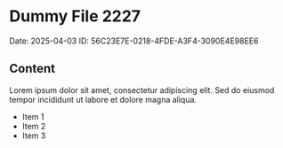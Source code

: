 # Dummy File 2227

Date: 2025-04-03
ID: 56C23E7E-0218-4FDE-A3F4-3090E4E98EE6

## Content

Lorem ipsum dolor sit amet, consectetur adipiscing elit.
Sed do eiusmod tempor incididunt ut labore et dolore magna aliqua.

* Item 1
* Item 2
* Item 3


